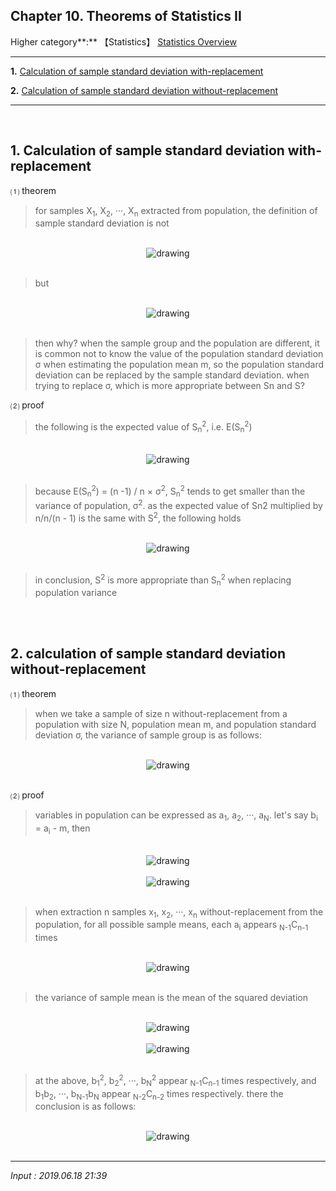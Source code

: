 ## **Chapter 10. Theorems of Statistics II**

Higher category**:** 【Statistics】 [Statistics Overview](https://jb243.github.io/pages/1641)

---

**1.** [Calculation of sample standard deviation with-replacement](#1-calculation-of-sample-standard-deviation-with-replacement)

**2.** [Calculation of sample standard deviation without-replacement](#2-calculation-of-sample-standard-deviation-without-replacement)

---

<br>

## **1.** **Calculation of sample standard deviation with-replacement**

⑴ theorem

> for samples X<sub>1</sub>, X<sub>2</sub>, ···, X<sub>n</sub> extracted from population, the definition of sample standard deviation is not 

<br>
<center>
<img src="https://img1.daumcdn.net/thumb/R1280x0/?scode=mtistory2&fname=https%3A%2F%2Fblog.kakaocdn.net%2Fdn%2FcdbYVr%2FbtrhS4lIp0U%2FFNkX3XNDjwsFhQ1KGsapWK%2Fimg.png" alt="drawing"/>
</center>
<br>

> but 

<br>
<center>
<img src="https://img1.daumcdn.net/thumb/R1280x0/?scode=mtistory2&fname=https%3A%2F%2Fblog.kakaocdn.net%2Fdn%2FbmaaBL%2FbtrhVsek7wh%2FJHvqNbp9Yski7BpR9qoiT1%2Fimg.png" alt="drawing" />
</center>
  <br>

> then why? when the sample group and the population are different, it is common not to know the value of the population standard deviation σ when estimating the population mean m, so the population standard deviation can be replaced by the sample standard deviation. when trying to replace σ, which is more appropriate between Sn and S?

⑵ proof

> the following is the expected value of S<sub>n</sub><sup>2</sup>, i.e. E(S<sub>n</sub><sup>2</sup>) 

<br>
<center>
<img src="https://img1.daumcdn.net/thumb/R1280x0/?scode=mtistory2&fname=https%3A%2F%2Fblog.kakaocdn.net%2Fdn%2FbT0CvE%2FbtrhVsyFPr0%2FqcZz6Pi3e9zg69ps3EpcNk%2Fimg.png" alt="drawing" />
</center>
  <br>

> because E(S<sub>n</sub><sup>2</sup>) = (n -1) / n × σ<sup>2</sup>, S<sub>n</sub><sup>2</sup> tends to get smaller than the variance of population, σ<sup>2</sup>. as the expected value of Sn2 multiplied by n/n/(n - 1) is the same with S<sup>2</sup>, the following holds

<br>
<center>
<img src="https://img1.daumcdn.net/thumb/R1280x0/?scode=mtistory2&fname=https%3A%2F%2Fblog.kakaocdn.net%2Fdn%2Fngo3M%2FbtrhUYLkitU%2FverPmQpsUHQlF8HTMQkeH0%2Fimg.png" alt="drawing" />
</center>
  <br>

> in conclusion, S<sup>2</sup> is more appropriate than S<sub>n</sub><sup>2</sup> when replacing population variance

<br>

<br>

## **2.** **calculation of sample standard deviation without-replacement**  

⑴ theorem

> when we take a sample of size n without-replacement from a population with size N, population mean m, and population standard deviation σ, the variance of sample group is as follows: 

<br>
<center>
<img src="https://img1.daumcdn.net/thumb/R1280x0/?scode=mtistory2&fname=https%3A%2F%2Fblog.kakaocdn.net%2Fdn%2FYDPjC%2FbtrhSLzXcaB%2Finx67eC6KTdHG25cB9dozk%2Fimg.png" alt="drawing" />
</center>
  <br>


⑵ proof

> variables in population can be expressed as a<sub>1</sub>, a<sub>2</sub>, ···, a<sub>N</sub>. let's say b<sub>i</sub> = a<sub>i</sub> - m, then

<br>
<center>
<img src="https://img1.daumcdn.net/thumb/R1280x0/?scode=mtistory2&fname=https%3A%2F%2Fblog.kakaocdn.net%2Fdn%2Fl9Y50%2FbtrhWJUdfHw%2FafEzKkrqDgHzuQeqtqLDoK%2Fimg.png" alt="drawing" />
</center>
<br>
<center>
<img src="https://img1.daumcdn.net/thumb/R1280x0/?scode=mtistory2&fname=https%3A%2F%2Fblog.kakaocdn.net%2Fdn%2FbjgHZw%2FbtrhS38aGdE%2FSLN7oNAOfk2L6cRTLQGdXk%2Fimg.png" alt="drawing" />
</center>
  <br>

> when extraction n samples x<sub>1</sub>, x<sub>2</sub>, ···, x<sub>n</sub> without-replacement from the population, for all possible sample means, each a<sub>i</sub> appears <sub>N-1</sub>C<sub>n-1</sub> times  

<br>
<center>
<img src="https://img1.daumcdn.net/thumb/R1280x0/?scode=mtistory2&fname=https%3A%2F%2Fblog.kakaocdn.net%2Fdn%2FckP3MR%2FbtrhUW7NAv7%2FbZFmlsDBxQSWugpK6Gb4Ik%2Fimg.png" alt="drawing" />
</center>
  <br>

> the variance of sample mean is the mean of the squared deviation

<br>
<center>
<img src="https://img1.daumcdn.net/thumb/R1280x0/?scode=mtistory2&fname=https%3A%2F%2Fblog.kakaocdn.net%2Fdn%2Feacxrl%2FbtrhVYD4yar%2FrDFAZUfx6QmUnsBkTpP4n0%2Fimg.png" alt="drawing" />
</center>
  <br>
<center>
<img src="https://img1.daumcdn.net/thumb/R1280x0/?scode=mtistory2&fname=https%3A%2F%2Fblog.kakaocdn.net%2Fdn%2FYO0sg%2FbtrhTg7gNhS%2FdjrbHyibrXKQBR1r4A8FL1%2Fimg.png" alt="drawing" />
</center>
  <br>

> at the above, b<sub>1</sub><sup>2</sup>, b<sub>2</sub><sup>2</sup>, ···, b<sub>N</sub><sup>2</sup> appear <sub>N-1</sub>C<sub>n-1</sub> times respectively, and b<sub>1</sub>b<sub>2</sub>, ···, b<sub>N-1</sub>b<sub>N</sub> appear <sub>N-2</sub>C<sub>n-2</sub> times respectively. there the conclusion is as follows:

<br>
<center>
<img src="https://img1.daumcdn.net/thumb/R1280x0/?scode=mtistory2&fname=https%3A%2F%2Fblog.kakaocdn.net%2Fdn%2Fre46h%2FbtrhThSCZUx%2F8lKEY4JK7P1BCGkgu6BcKK%2Fimg.png" alt="drawing" />
</center>
  <br>

---

*Input : 2019.06.18 21:39*
